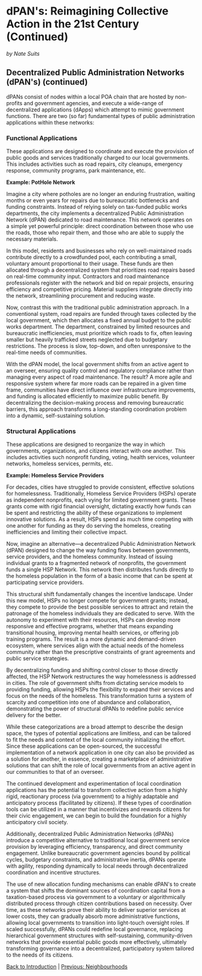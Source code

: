 # dPAN's: Reimagining Collective Action in the 21st Century (Continued)

_by Nate Suits_

## Decentralized Public Administration Networks (dPAN's) (continued)

dPANs consist of nodes within a local POA chain that are hosted by non-profits and government agencies, and execute a wide-range of decentralized applications (dApps) which attempt to mimic government functions. There are two (so far) fundamental types of public administration applications within these networks:

### Functional Applications

These applications are designed to coordinate and execute the provision of public goods and services traditionally charged to our local governments. This includes activities such as road repairs, city cleanups, emergency response, community programs, park maintenance, etc.

**Example: PotHole Network**

Imagine a city where potholes are no longer an enduring frustration, waiting months or even years for repairs due to bureaucratic bottlenecks and funding constraints. Instead of relying solely on tax-funded public works departments, the city implements a decentralized Public Administration Network (dPAN) dedicated to road maintenance. This network operates on a simple yet powerful principle: direct coordination between those who use the roads, those who repair them, and those who are able to supply the necessary materials.

In this model, residents and businesses who rely on well-maintained roads contribute directly to a crowdfunded pool, each contributing a small, voluntary amount proportional to their usage. These funds are then allocated through a decentralized system that prioritizes road repairs based on real-time community input. Contractors and road maintenance professionals register with the network and bid on repair projects, ensuring efficiency and competitive pricing. Material suppliers integrate directly into the network, streamlining procurement and reducing waste.

Now, contrast this with the traditional public administration approach. In a conventional system, road repairs are funded through taxes collected by the local government, which then allocates a fixed annual budget to the public works department. The department, constrained by limited resources and bureaucratic inefficiencies, must prioritize which roads to fix, often leaving smaller but heavily trafficked streets neglected due to budgetary restrictions. The process is slow, top-down, and often unresponsive to the real-time needs of communities.

With the dPAN model, the local government shifts from an active agent to an overseer, ensuring quality control and regulatory compliance rather than managing every aspect of road maintenance. The result? A more agile and responsive system where far more roads can be repaired in a given time frame, communities have direct influence over infrastructure improvements, and funding is allocated efficiently to maximize public benefit. By decentralizing the decision-making process and removing bureaucratic barriers, this approach transforms a long-standing coordination problem into a dynamic, self-sustaining solution.

### Structural Applications

These applications are designed to reorganize the way in which governments, organizations, and citizens interact with one another. This includes activities such nonprofit funding, voting, health services, volunteer networks, homeless services, permits, etc.

**Example: Homeless Service Providers**

For decades, cities have struggled to provide consistent, effective solutions for homelessness. Traditionally, Homeless Service Providers (HSPs) operate as independent nonprofits, each vying for limited government grants. These grants come with rigid financial oversight, dictating exactly how funds can be spent and restricting the ability of these organizations to implement innovative solutions. As a result, HSPs spend as much time competing with one another for funding as they do serving the homeless, creating inefficiencies and limiting their collective impact.

Now, imagine an alternative—a decentralized Public Administration Network (dPAN) designed to change the way funding flows between governments, service providers, and the homeless community. Instead of issuing individual grants to a fragmented network of nonprofits, the government funds a single HSP Network. This network then distributes funds directly to the homeless population in the form of a basic income that can be spent at participating service providers.

This structural shift fundamentally changes the incentive landscape. Under this new model, HSPs no longer compete for government grants; instead, they compete to provide the best possible services to attract and retain the patronage of the homeless individuals they are dedicated to serve. With the autonomy to experiment with their resources, HSPs can develop more responsive and effective programs, whether that means expanding transitional housing, improving mental health services, or offering job training programs. The result is a more dynamic and demand-driven ecosystem, where services align with the actual needs of the homeless community rather than the prescriptive constraints of grant agreements and public service strategies.

By decentralizing funding and shifting control closer to those directly affected, the HSP Network restructures the way homelessness is addressed in cities. The role of government shifts from dictating service models to providing funding, allowing HSPs the flexibility to expand their services and focus on the needs of the homeless. This transformation turns a system of scarcity and competition into one of abundance and collaboration, demonstrating the power of structural dPANs to redefine public service delivery for the better.

While these categorizations are a broad attempt to describe the design space, the types of potential applications are limitless, and can be tailored to fit the needs and context of the local community initializing the effort. Since these applications can be open-sourced, the successful implementation of a network application in one city can also be provided as a solution for another, in essence, creating a marketplace of administrative solutions that can shift the role of local governments from an active agent in our communities to that of an overseer.

The continued development and experimentation of local coordination applications has the potential to transform collective action from a highly rigid, reactionary process (via government) to a highly adaptable and anticipatory process (facilitated by citizens). If these types of coordination tools can be utilized in a manner that incentivizes and rewards citizens for their civic engagement, we can begin to build the foundation for a highly anticipatory civil society.

Additionally, decentralized Public Administration Networks (dPANs) introduce a competitive alternative to traditional local government service provision by leveraging efficiency, transparency, and direct community engagement. Unlike bureaucratic government agencies bound by political cycles, budgetary constraints, and administrative inertia, dPANs operate with agility, responding dynamically to local needs through decentralized coordination and incentive structures.

The use of new allocation funding mechanisms can enable dPAN's to create a system that shifts the dominant sources of coordination capital from a taxation-based process via government to a voluntary or algorithmically distributed process through citizen contributions based on necessity. Over time, as these networks prove their ability to deliver superior services at lower costs, they can gradually absorb more administrative functions, allowing local governments to transition into light-touch oversight roles. If scaled successfully, dPANs could redefine local governance, replacing hierarchical government structures with self-sustaining, community-driven networks that provide essential public goods more effectively, ultimately transforming governance into a decentralized, participatory system tailored to the needs of its citizens.

[Back to Introduction](https://claude.ai/chat/ethereum-localism-introduction) | [Previous: Neighbourhoods](https://claude.ai/chat/ethereum-localism-neighbourhoods)
